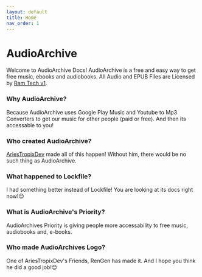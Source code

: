 ```yaml
---
layout: default
title: Home
nav_order: 1
---
```


# AudioArchive

Welcome to AudioArchive Docs! AudioArchive is a free and easy way to get free music, ebooks and audiobooks.
All Audio and EPUB Files are Licensed by [Ram Tech v1](https://ariestropixdev.github.io/audioarchive/docs/LICENSE/).

### Why AudioArchive?

Because AudioArchive uses Google Play Music and Youtube to Mp3 Converters to get our music for other people (paid or free).
And then its accessable to you!

### Who created AudioArchive?

[AriesTropixDev](https://github.com/AriesTropixDev) made all of this happen! Without him, there would be no such thing as
AudioArchive.

### What happened to Lockfile?

I had something better instead of Lockfile! You are looking at its docs right now!😉

### What is AudioArchive's Priority?

AudioArchives Priority is giving people more accessability to free music, audiobooks and, e-books.

### Who made AudioArchives Logo?

One of AriesTropixDev's Friends, RenGen has made it. And I hope you think he did a good job!😊
